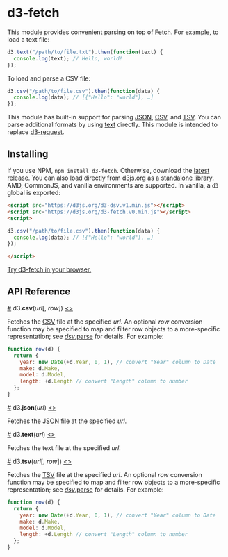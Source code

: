 # d3-fetch

This module provides convenient parsing on top of [Fetch](https://fetch.spec.whatwg.org/). For example, to load a text file:

```js
d3.text("/path/to/file.txt").then(function(text) {
  console.log(text); // Hello, world!
});
```

To load and parse a CSV file:

```js
d3.csv("/path/to/file.csv").then(function(data) {
  console.log(data); // [{"Hello": "world"}, …]
});
```

This module has built-in support for parsing [JSON](#json), [CSV](#csv), and [TSV](#tsv). You can parse additional formats by using [text](#text) directly. This module is intended to replace [d3-request](https://github.com/d3/d3-request).

## Installing

If you use NPM, `npm install d3-fetch`. Otherwise, download the [latest release](https://github.com/d3/d3-fetch/releases/latest). You can also load directly from [d3js.org](https://d3js.org) as a [standalone library](https://d3js.org/d3-fetch.v0.min.js). AMD, CommonJS, and vanilla environments are supported. In vanilla, a `d3` global is exported:

```html
<script src="https://d3js.org/d3-dsv.v1.min.js"></script>
<script src="https://d3js.org/d3-fetch.v0.min.js"></script>
<script>

d3.csv("/path/to/file.csv").then(function(data) {
  console.log(data); // [{"Hello": "world"}, …]
});

</script>
```

[Try d3-fetch in your browser.](https://runkit.com/npm/d3-fetch)

## API Reference

<a name="csv" href="#csv">#</a> d3.<b>csv</b>(<i>url</i>[, <i>row</i>]) [<>](https://github.com/d3/d3-fetch/blob/master/src/csv.js "Source")

Fetches the [CSV](https://github.com/d3/d3-dsv#csvParse) file at the specified *url*. An optional *row* conversion function may be specified to map and filter row objects to a more-specific representation; see [*dsv*.parse](https://github.com/d3/d3-dsv#dsv_parse) for details. For example:

```js
function row(d) {
  return {
    year: new Date(+d.Year, 0, 1), // convert "Year" column to Date
    make: d.Make,
    model: d.Model,
    length: +d.Length // convert "Length" column to number
  };
}
```

<a name="json" href="#json">#</a> d3.<b>json</b>(<i>url</i>) [<>](https://github.com/d3/d3-fetch/blob/master/src/json.js "Source")

Fetches the [JSON](http://json.org) file at the specified *url*.

<a name="text" href="#text">#</a> d3.<b>text</b>(<i>url</i>) [<>](https://github.com/d3/d3-fetch/blob/master/src/text.js "Source")

Fetches the text file at the specified *url*.

<a name="tsv" href="#tsv">#</a> d3.<b>tsv</b>(<i>url</i>[, <i>row</i>]) [<>](https://github.com/d3/d3-fetch/blob/master/src/tsv.js "Source")

Fetches the [TSV](https://github.com/d3/d3-dsv#tsvParse) file at the specified *url*. An optional *row* conversion function may be specified to map and filter row objects to a more-specific representation; see [*dsv*.parse](https://github.com/d3/d3-dsv#dsv_parse) for details. For example:

```js
function row(d) {
  return {
    year: new Date(+d.Year, 0, 1), // convert "Year" column to Date
    make: d.Make,
    model: d.Model,
    length: +d.Length // convert "Length" column to number
  };
}
```
